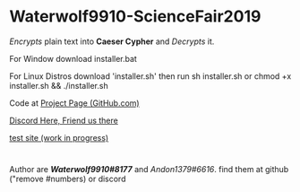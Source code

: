 # Waterwolf9910-ScienceFair2019

_Encrypts_ plain text into **Caeser Cypher** and _Decrypts_ it.

For Window download installer.bat

For Linux Distros download 'installer.sh' then run sh installer.sh or chmod +x installer.sh && ./installer.sh

Code at [Project Page (GitHub.com)](https://github.com/Waterwolf9910/Waterwolf9910-ScienceFair2019)

[Discord Here, Friend us there](https://discordapp.com)

[test site (work in progress)](https://htmlpreview.github.io/?https://github.com/Waterwolf9910/Waterwolf9910-ScienceFair2019/blob/master/index.html)
#
#
#
Author are **_Waterwolf9910#8177_** and _Andon1379#6616_. find them at github ("remove #numbers) or discord
